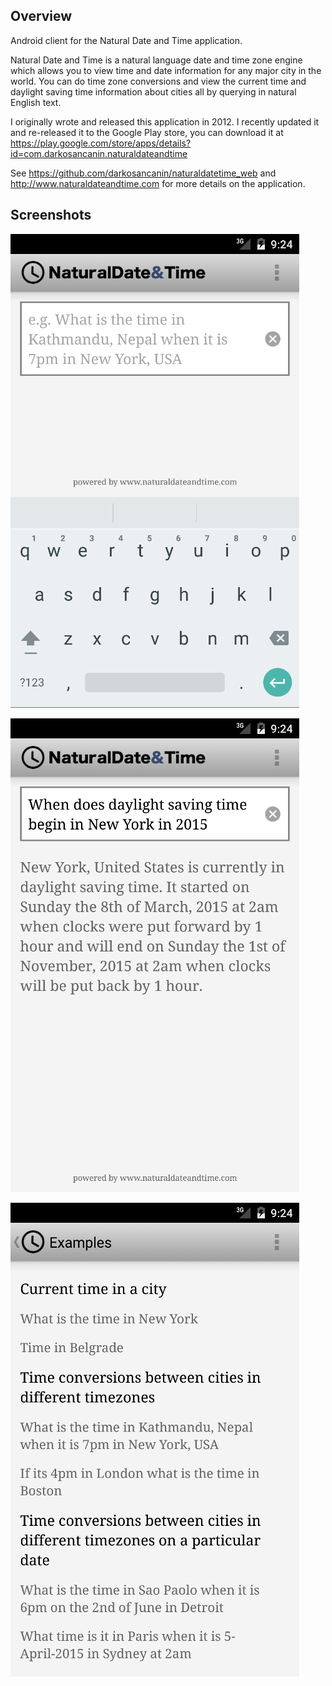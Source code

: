 ## Overview 
Android client for the Natural Date and Time application.

Natural Date and Time is a natural language date and time zone engine which allows you to view time and date information for any major city in the world. You can do time zone conversions and view the current time and daylight saving time information about cities all by querying in natural English text.

I originally wrote and released this application in 2012. I recently updated it and re-released it to the Google Play store, you can download it at https://play.google.com/store/apps/details?id=com.darkosancanin.naturaldateandtime

See https://github.com/darkosancanin/naturaldatetime_web and http://www.naturaldateandtime.com for more details on the application.

## Screenshots
![Natural Date and Time](https://raw.githubusercontent.com/darkosancanin/naturaldatetime_android/master/other/screenshots/screenshot_start_with_keyboard.png)

![Natural Date and Time](https://raw.githubusercontent.com/darkosancanin/naturaldatetime_android/master/other/screenshots/screenshot_answer.png)

![Natural Date and Time](https://raw.githubusercontent.com/darkosancanin/naturaldatetime_android/master/other/screenshots/screenshot_examples.png)